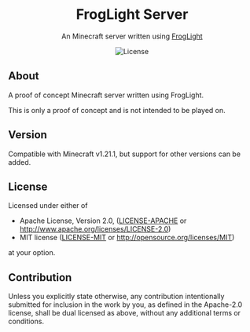 <h1 align="center">FrogLight Server</h1>
<p align="center">An Minecraft server written using <a href="https://github.com/EightFactorial/FrogLight">FrogLight</a></p>

<p align="center">
  <img alt="License" src="https://img.shields.io/badge/license-MIT/Apache--2.0---?color=blue">
</p>

## About

A proof of concept Minecraft server written using FrogLight.

This is only a proof of concept and is not intended to be played on.

## Version

Compatible with Minecraft v1.21.1, but support for other versions can be added.

## License

Licensed under either of

* Apache License, Version 2.0, ([LICENSE-APACHE](LICENSE-APACHE) or <http://www.apache.org/licenses/LICENSE-2.0>)
* MIT license ([LICENSE-MIT](LICENSE-MIT) or <http://opensource.org/licenses/MIT>)

at your option.

## Contribution

Unless you explicitly state otherwise, any contribution intentionally
submitted for inclusion in the work by you, as defined in the Apache-2.0
license, shall be dual licensed as above, without any additional terms or
conditions.
